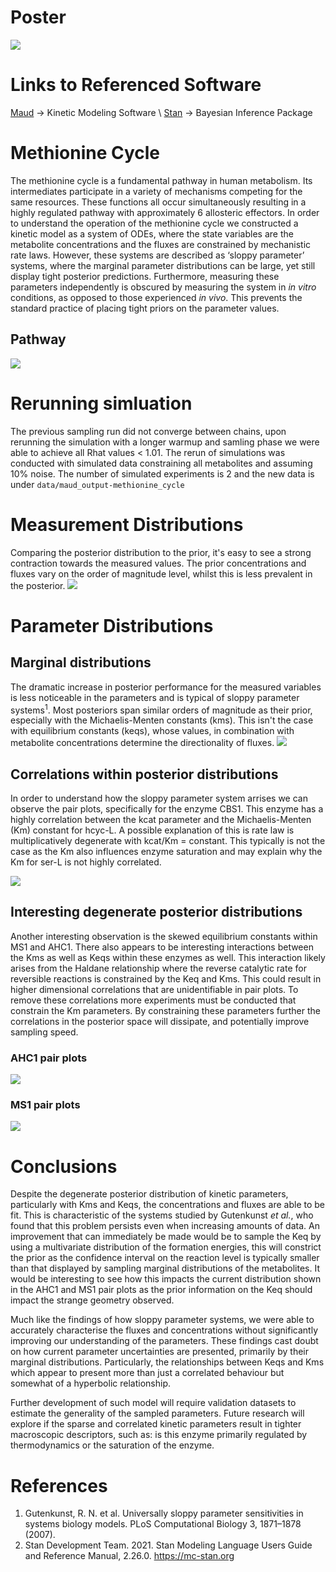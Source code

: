 # Poster
![][image-1]

# Links to Referenced Software
[Maud][1] -\> Kinetic Modeling Software \\
[Stan][2] -\> Bayesian Inference Package

# Methionine Cycle
The methionine cycle is a fundamental pathway in human metabolism. Its intermediates participate in a variety of mechanisms competing for the same resources.  These functions all occur simultaneously resulting in a highly regulated pathway with approximately 6 allosteric effectors. In order to understand the operation of the methionine cycle we constructed a kinetic model as a system of ODEs, where the state variables are the metabolite concentrations and the fluxes are constrained by mechanistic rate laws. However, these systems are described as ‘sloppy parameter’ systems, where the marginal parameter distributions can be large, yet still display tight posterior predictions. Furthermore, measuring these parameters independently is obscured by measuring the system in _in vitro_ conditions, as opposed to those experienced _in vivo_. This prevents the standard practice of placing tight priors on the parameter values. 
## Pathway
![][image-2]
# Rerunning simluation
The previous sampling run did not converge between chains, upon rerunning the simulation with a longer warmup and samling phase we were able to achieve all Rhat values \< 1.01. The rerun of simulations was conducted with simulated data constraining all metabolites and assuming 10% noise. The number of simulated experiments is 2 and the new data is under `data/maud_output-methionine_cycle `
# Measurement Distributions
Comparing the posterior distribution to the prior, it's easy to see a strong contraction towards the measured values. The prior concentrations
and fluxes vary on the order of magnitude level, whilst this is less prevalent in the posterior. 
![][image-3]

# Parameter Distributions
## Marginal distributions
The dramatic increase in posterior performance for the measured variables is less noticeable in the parameters and is typical of sloppy parameter systems<sup>1</sup>. Most posteriors span similar orders of magnitude as their prior, especially with the Michaelis-Menten constants (kms). This isn't the case with equilibrium constants (keqs), whose values, in combination with metabolite concentrations determine the directionality of fluxes.
![][image-4]

## Correlations within posterior distributions
In order to understand how the sloppy parameter system arrises we can observe the pair plots, specifically for the enzyme CBS1. This enzyme has a highly correlation between the kcat parameter and the Michaelis-Menten (Km) constant for hcyc-L. A possible explanation of this is rate law is multiplicatively  degenerate with kcat/Km = constant. This typically is not the case as the Km also influences enzyme saturation and may explain why the Km for ser-L is not highly correlated. 

![][image-5]
## Interesting degenerate posterior distributions

Another interesting observation is the skewed equilibrium constants within MS1 and AHC1. There also appears to be interesting interactions between the Kms as well as Keqs within these enzymes as well. This interaction likely arises from the Haldane relationship where the reverse catalytic rate for reversible reactions is constrained by the Keq and Kms. This could result in higher dimensional correlations that are unidentifiable in pair plots. To remove these correlations more experiments must be conducted that constrain the Km parameters. By constraining these parameters further the correlations in the posterior space will dissipate, and potentially improve sampling speed.
### AHC1 pair plots
![][image-6]
### MS1 pair plots
![][image-7]


# Conclusions
Despite the degenerate posterior distribution of kinetic parameters, particularly with Kms and Keqs, the concentrations and fluxes are able to be fit. This is characteristic of the systems studied by Gutenkunst _et al._, who found that this problem persists even when increasing amounts of data. An improvement that can immediately be made would be to sample the Keq by using a multivariate distribution of the formation energies, this will constrict the prior as the confidence interval on the reaction level is typically smaller than that displayed by sampling marginal distributions of the metabolites. It would be interesting to see how this impacts the current distribution shown in the AHC1 and MS1 pair plots as the prior information on the Keq should impact the strange geometry observed.

Much like the findings of how sloppy parameter systems, we were able to accurately characterise the fluxes and concentrations without significantly improving our understanding of the parameters. These findings cast doubt on how current parameter uncertainties are presented, primarily by their marginal distributions. Particularly, the relationships between Keqs and Kms which appear to present more than just a correlated behaviour but somewhat of a hyperbolic relationship.

Further development of such model will require validation datasets to estimate the generality of the sampled parameters. Future research will explore if the sparse and correlated kinetic parameters result in tighter macroscopic descriptors, such as: is this enzyme primarily regulated by thermodynamics or the saturation of the enzyme.

# References
1. Gutenkunst, R. N. et al. Universally sloppy parameter sensitivities in systems biology models. PLoS Computational Biology 3, 1871–1878 (2007).
2. Stan Development Team. 2021. Stan Modeling Language Users Guide and Reference Manual, 2.26.0. https://mc-stan.org

[1]:	https://github.com/biosustain/Maud
[2]:	https://mc-stan.org

[image-1]:	fig/Poster_Nicholas_Cowie_COBRA_2021.png?raw=true
[image-2]:	fig/Methionine_Cycle.png?raw=true
[image-3]:	fig/exp_forest.png?raw=true
[image-4]:	fig/kinetic_forest.png?raw=true
[image-5]:	fig/pair_plots/CBS1_pairplot.png
[image-6]:	fig/pair_plots/AHC1_pairplot.png
[image-7]:	fig/pair_plots/MS1_pairplot.png
